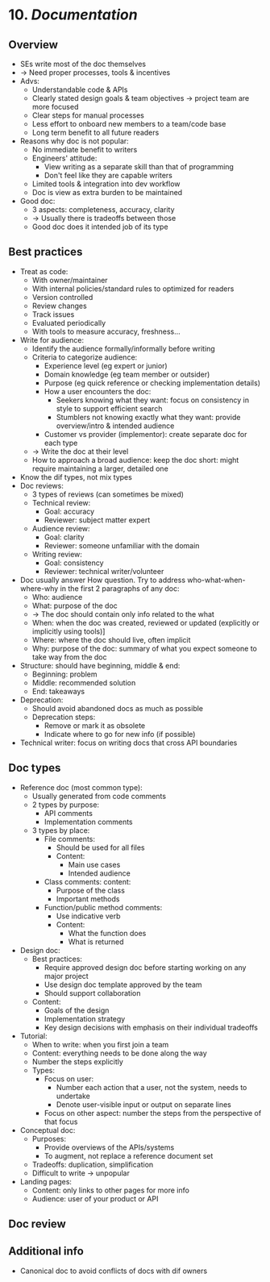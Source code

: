 # 10. *Documentation*
## Overview
- SEs write most of the doc themselves
- -> Need proper processes, tools & incentives
- Advs:
  - Understandable code & APIs
  - Clearly stated design goals & team objectives -> project team are more focused
  - Clear steps for manual processes
  - Less effort to onboard new members to a team/code base
  - Long term benefit to all future readers
- Reasons why doc is not popular:
  - No immediate benefit to writers
  - Engineers' attitude:
    - View writing as a separate skill than that of programming
    - Don't feel like they are capable writers
  - Limited tools & integration into dev workflow
  - Doc is view as extra burden to be maintained
- Good doc: 
  - 3 aspects: completeness, accuracy, clarity
  - -> Usually there is tradeoffs between those
  - Good doc does it intended job of its type
## Best practices
- Treat as code:
  - With owner/maintainer
  - With internal policies/standard rules to optimized for readers
  - Version controlled
  - Review changes
  - Track issues
  - Evaluated periodically
  - With tools to measure accuracy, freshness...
- Write for audience:
  - Identify the audience formally/informally before writing
  - Criteria to categorize audience:
    - Experience level (eg expert or junior)
    - Domain knowledge (eg team member or outsider)
    - Purpose (eg quick reference or checking implementation details)
    - How a user encounters the doc:
      - Seekers knowing what they want: focus on consistency in style to support efficient search
      - Stumblers not knowing exactly what they want: provide overview/intro & intended audience
    - Customer vs provider (implementor): create separate doc for each type
  - -> Write the doc at their level
  - How to approach a broad audience: keep the doc short: might require maintaining a larger, detailed one
- Know the dif types, not mix types
- Doc reviews:
  - 3 types of reviews (can sometimes be mixed)
  - Technical review:
    - Goal: accuracy
    - Reviewer: subject matter expert
  - Audience review:
    - Goal: clarity
    - Reviewer: someone unfamiliar with the domain
  - Writing review:
    - Goal: consistency
    - Reviewer: technical writer/volunteer
- Doc usually answer How question. Try to address who-what-when-where-why in the first 2 paragraphs of any doc:
  - Who: audience
  - What: purpose of the doc
  - -> The doc should contain only info related to the what
  - When: when the doc was created, reviewed or updated (explicitly or implicitly using tools)]
  - Where: where the doc should live, often implicit
  - Why: purpose of the doc: summary of what you expect someone to take way from the doc
- Structure: should have beginning, middle & end:
  - Beginning: problem
  - Middle: recommended solution
  - End: takeaways
- Deprecation:
  - Should avoid abandoned docs as much as possible
  - Deprecation steps:
    - Remove or mark it as obsolete
    - Indicate where to go for new info (if possible)
- Technical writer: focus on writing docs that cross API boundaries
## Doc types
- Reference doc (most common type):
  - Usually generated from code comments
  - 2 types by purpose:
    - API comments
    - Implementation comments
  - 3 types by place:
    - File comments:
      - Should be used for all files
      - Content:
        - Main use cases
        - Intended audience
    - Class comments: content:
      - Purpose of the class
      - Important methods
    - Function/public method comments:
      - Use indicative verb
      - Content:
        - What the function does
        - What is returned
- Design doc:
  - Best practices:
    - Require approved design doc before starting working on any major project
    - Use design doc template approved by the team
    - Should support collaboration
  - Content:
    - Goals of the design
    - Implementation strategy
    - Key design decisions with emphasis on their individual tradeoffs
- Tutorial:
  - When to write: when you first join a team
  - Content: everything needs to be done along the way
  - Number the steps explicitly
  - Types:
    - Focus on user:
      - Number each action that a user, not the system, needs to undertake
      - Denote user-visible input or output on separate lines
    - Focus on other aspect: number the steps from the perspective of that focus
- Conceptual doc:
  - Purposes:
    - Provide overviews of the APIs/systems
    - To augment, not replace a reference document set
  - Tradeoffs: duplication, simplification
  - Difficult to write -> unpopular
- Landing pages:
  - Content: only links to other pages for more info
  - Audience: user of your product or API
## Doc review


## Additional info
- Canonical doc to avoid conflicts of docs with dif owners
